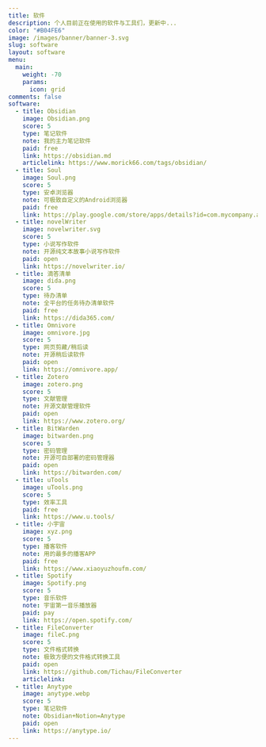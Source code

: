 ```yaml
---
title: 软件
description: 个人目前正在使用的软件与工具们，更新中...
color: "#B04FE6"
image: /images/banner/banner-3.svg
slug: software
layout: software
menu:
  main:
    weight: -70
    params:
      icon: grid
comments: false
software:
  - title: Obsidian
    image: Obsidian.png
    score: 5
    type: 笔记软件
    note: 我的主力笔记软件
    paid: free
    link: https://obsidian.md
    articlelink: https://www.morick66.com/tags/obsidian/
  - title: Soul
    image: Soul.png
    score: 5
    type: 安卓浏览器
    note: 可极致自定义的Android浏览器
    paid: free
    link: https://play.google.com/store/apps/details?id=com.mycompany.app.soulbrowser
  - title: novelWriter
    image: novelwriter.svg
    score: 5
    type: 小说写作软件
    note: 开源纯文本故事小说写作软件
    paid: open
    link: https://novelwriter.io/
  - title: 滴答清单
    image: dida.png
    score: 5
    type: 待办清单
    note: 全平台的任务待办清单软件
    paid: free
    link: https://dida365.com/
  - title: Omnivore
    image: omnivore.jpg
    score: 5
    type: 网页剪藏/稍后读
    note: 开源稍后读软件
    paid: open
    link: https://omnivore.app/
  - title: Zotero
    image: zotero.png
    score: 5
    type: 文献管理
    note: 开源文献管理软件
    paid: open
    link: https://www.zotero.org/
  - title: BitWarden
    image: bitwarden.png
    score: 5
    type: 密码管理
    note: 开源可自部署的密码管理器
    paid: open
    link: https://bitwarden.com/
  - title: uTools
    image: uTools.png
    score: 5
    type: 效率工具
    paid: free
    link: https://www.u.tools/
  - title: 小宇宙
    image: xyz.png
    score: 5
    type: 播客软件
    note: 用的最多的播客APP
    paid: free
    link: https://www.xiaoyuzhoufm.com/
  - title: Spotify
    image: Spotify.png
    score: 5
    type: 音乐软件
    note: 宇宙第一音乐播放器
    paid: pay
    link: https://open.spotify.com/
  - title: FileConverter
    image: fileC.png
    score: 5
    type: 文件格式转换
    note: 极致方便的文件格式转换工具
    paid: open
    link: https://github.com/Tichau/FileConverter
    articlelink: 
  - title: Anytype
    image: anytype.webp
    score: 5
    type: 笔记软件
    note: Obsidian+Notion=Anytype
    paid: open
    link: https://anytype.io/
---
```

